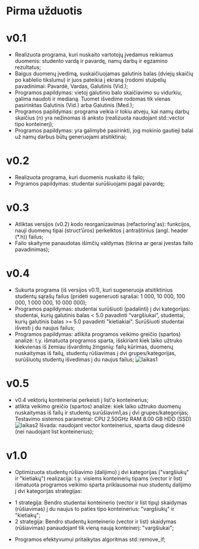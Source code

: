 # Pirma užduotis
# v0.1
* Realizuota programa, kuri nuskaito vartotojų įvedamus reikiamus duomenis: studento vardą ir pavardę, namų darbų ir egzamino rezultatus;
* Baigus duomenų įvedimą, suskaičiuojamas galutinis balas (dviejų skaičių po kablelio tikslumu) ir juos pateikia į ekraną (rodomi stulpelių pavadinimai: Pavardė, Vardas, Galutinis (Vid.);
* Programos papildymas: vietoj galutinio balo skaičiavimo su vidurkiu, galima naudoti ir medianą. Tuomet išvedime rodomas tik vienas pasirinktas Galutinis (Vid.) arba Galutinis (Med.);
* Programos papildymas: programa veikia ir tokiu atveju, kai namų darbų skaičius (n) yra nežinomas iš anksto (realizuota naudojant std::vector tipo konteinerį);
* Programos papildymas: yra galimybė pasirinkti, jog mokinio gautieji balai už namų darbus būtų generuojami atsitiktinai;
 # v0.2
 * Realizuota programa, kuri duomenis nuskaito iš failo;
 * Prgramos papildymas: studentai surūšiuojami pagal pavardę;

# v0.3
* Atliktas versijos (v0.2) kodo reorganizavimas (refactoring'as): funkcijos, nauji duomenų tipai (struct’ūros) perkelktos į antraštinius (angl. header (*.h)) failus;
* Failo skaityme panaudotas išimčių valdymas (tikrina ar gerai įvestas failo pavadinimas);

# v0.4
* Sukurta programa (iš versijos v0.1), kuri sugeneruoja atsitiktinius studentų sąrašų failus (pridėti sugeneruoti sąrašai: 1 000, 10 000, 100 000, 1 000 000, 10 000 000);
* Programos papildymas: studentai surūšiuoti (padalinti) į dvi kategorijas: studentai, kurių galutinis balas < 5.0 pavadinti “vargšiukai”, studentai, kurių galutinis balas >= 5.0 pavadinti "kietiakiai". Surūšiuoti studentai išvesti į du naujus failus;
* Programos papildymas: atlikita programos veikimo greičio (spartos) analizė: t.y. išmatuota programos sparta, išskiriant kiek laiko užtruko kiekvienas iš žemiau išvardintų žingsnių: failų kūrimas, duomenų nuskaitymas iš failų, studentų rūšiavimas į dvi grupes/kategorijas, surūšiuotų studentų išvedimas į du naujus failus;
![laikas1](https://user-images.githubusercontent.com/90093949/141686907-72348363-7a5e-48ce-8d18-3bb38d68dd9c.PNG)

# v0.5
* v0.4 vektorių konteineriai perkeisti į list'o konteinerius;
* atlikta veikimo greičio (spartos) analizė: kiek laiko užtruko duomenų nuskaitymas iš failų ir studentų surūšiavim1,as į dvi grupes/kategorijas;
Testavimo sistemos parametrai: CPU 2.50GHz RAM 8.00 GB HDD (SSD)
![laikas2](https://user-images.githubusercontent.com/90093949/141686914-cf214a2b-d967-42d5-9017-a424868235d6.PNG)
Išvada: naudojant vector konteinerius, sparta daug didesnė (nei naudojant list konteinerius);

# v1.0
* Optimizuota studentų rūšiavimo (dalijimo) į dvi kategorijas ("vargšiukų" ir "kietiakų") realizacija: t.y. visiems konteinerių tipams (vector ir list) išmatuota programos veikimo sparta priklausomai nuo studentų dalijimo į dvi kategorijas strategijas:
- 1 strategija: Bendro studentai konteinerio (vector ir list tipų) skaidymas (rūšiavimas) į du naujus to paties tipo konteinerius: "vargšiukų" ir "kietiakų";
- 2 strategija: Bendro studentų konteinerio (vector ir list) skaidymas (rūšiavimas) panaudojant tik vieną naują konteinerį: "vargšiukai";
* Programos efektyvumui pritaikytas algoritmas std::remove_if;
